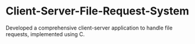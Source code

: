 # Client-Server-File-Request-System
Developed a comprehensive client-server application to handle file requests, implemented using C. 
